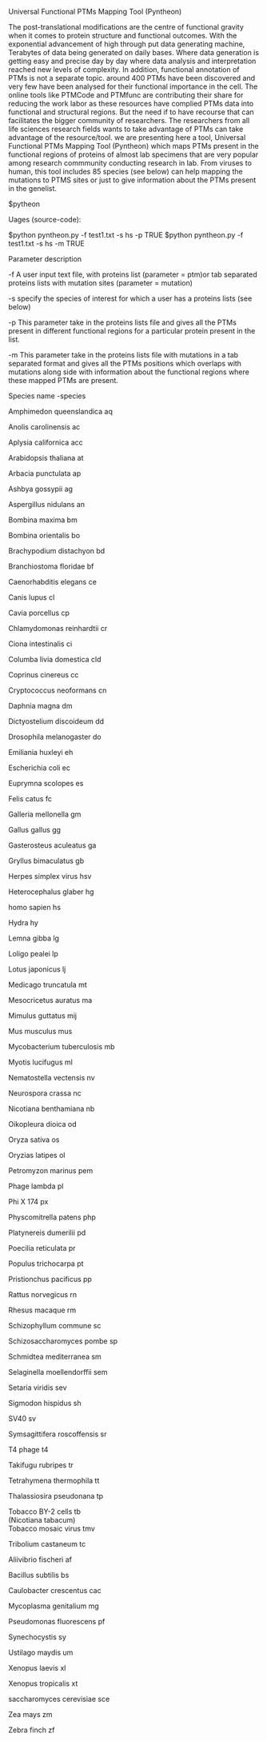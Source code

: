 
Universal Functional PTMs Mapping Tool (Pyntheon)

The post-translational modifications are the centre of functional gravity when it comes to protein structure and functional outcomes. With the exponential advancement of high through put data generating machine, Terabytes of data being generated on daily bases. Where data generation is getting easy and precise day by day where data analysis and interpretation reached new levels of complexity. In addition, functional annotation of PTMs is not a separate topic. around 400 PTMs have been discovered and very few have been analysed for their functional importance in the cell. The online tools like PTMCode and PTMfunc are contributing their share for reducing the work labor as these resources have complied PTMs data into functional and structural regions. But the need if to have recourse that can facilitates the bigger community of researchers. The researchers from all life sciences research fields wants to take advantage of PTMs can take advantage of the resource/tool. 
we are presenting here a tool, Universal Functional PTMs Mapping Tool (Pyntheon) which maps PTMs present in the functional regions of proteins of almost lab specimens that are very popular among research commmunity conducting research in lab. From viruses to human, this tool includes 85 species (see below) can help mapping the mutations to PTMS sites or just to give information about the PTMs present in the genelist. 


$pytheon 

Uages (source-code):

$python pyntheon.py -f test1.txt -s hs -p TRUE
$python pyntheon.py -f test1.txt -s hs -m TRUE


Parameter description

-f 				A user input text file, with proteins list (parameter = ptm)or tab separated proteins lists with mutation sites (parameter = mutation)

-s			specify the species of interest for which a user has a proteins lists (see below)

-p 				This parameter take in the proteins lists file and gives all the PTMs present in different functional regions for a particular protein present in the list.

-m			This parameter take in the proteins lists file with mutations in a tab separated format and  gives all the PTMs positions which overlaps with mutations along side with information about the functional regions where these mapped PTMs are present.


Species name 						-species

Amphimedon queenslandica 				aq

Anolis carolinensis 					ac
 
Aplysia californica					acc

Arabidopsis thaliana 					at

Arbacia punctulata					ap

Ashbya gossypii						ag

Aspergillus nidulans					an

Bombina maxima						bm 

Bombina orientalis					bo

Brachypodium distachyon				bd 

Branchiostoma floridae  				bf

Caenorhabditis elegans 				ce

Canis lupus						cl
   
Cavia porcellus  					cp
   
Chlamydomonas reinhardtii  				cr
   
Ciona intestinalis  					ci
   
Columba livia domestica 				cld  
   		
Coprinus cinereus  					cc 
   
Cryptococcus neoformans  				cn
   
Daphnia magna  						dm 
   
Dictyostelium discoideum  				dd 
   
Drosophila melanogaster				do 
   
Emiliania huxleyi  					eh 
   
Escherichia coli 					ec  
   
Euprymna scolopes  					es 
   
Felis catus						fc   
   
Galleria mellonella 					gm
   
Gallus gallus  						gg
   
Gasterosteus aculeatus  				ga
   
Gryllus bimaculatus 					gb 
   
Herpes simplex virus  					hsv
  
Heterocephalus glaber  				hg 
   
homo sapien						hs  
   
Hydra  							hy 
   
Lemna gibba 						lg  
   
Loligo pealei  						lp 
   
Lotus japonicus  					lj 
   
Medicago truncatula  					mt 
   
Mesocricetus auratus  					ma 
   
Mimulus guttatus  					mij 
   
Mus musculus  						mus 
   
Mycobacterium tuberculosis 				mb 
   
Myotis lucifugus  					ml 
   
Nematostella vectensis 				nv  
   
Neurospora crassa  					nc 
   
Nicotiana benthamiana  				nb 
   
Oikopleura dioica 					od  
  
Oryza sativa						os 
   
Oryzias latipes 					ol  
   
Petromyzon marinus  					pem 
   
Phage lambda 						pl  
   
Phi X 174						px   
   
Physcomitrella patens 					php  
   
Platynereis dumerilii 					pd  
   
Poecilia reticulata 					pr 

Populus trichocarpa 					pt
   
Pristionchus pacificus  				pp 
   
Rattus norvegicus  					rn 
   
Rhesus macaque  					rm 
   
Schizophyllum commune  				sc 
   
Schizosaccharomyces pombe 				sp  
   
Schmidtea mediterranea  				sm 
   
Selaginella moellendorffii  				sem 
   
Setaria viridis  					sev 
   
Sigmodon hispidus 					sh  
   
SV40 							sv  
   
Symsagittifera roscoffensis  				sr 

T4 phage 						t4  
   
Takifugu rubripes  					tr 
   
Tetrahymena thermophila  				tt 
   
Thalassiosira pseudonana 				tp  
   
Tobacco BY-2 cells 					tb  
(Nicotiana tabacum)  
Tobacco mosaic virus 					tmv  
   
Tribolium castaneum 					tc  

Aliivibrio fischeri 					af   
   
Bacillus subtilis  					bs 
   
Caulobacter crescentus  				cac 
   
Mycoplasma genitalium 					mg  
   
Pseudomonas fluorescens 				pf  
   
Synechocystis  						sy 
   
Ustilago maydis  					um 
   
Xenopus laevis  					xl 
   
Xenopus tropicalis 					xt  
   
saccharomyces cerevisiae				sce 
   
Zea mays 						zm 
   
Zebra finch  						zf